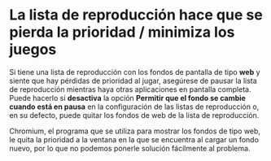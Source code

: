 # La lista de reproducción hace que se pierda la prioridad / minimiza los juegos

Si tiene una lista de reproducción con los fondos de pantalla de tipo **web** y siente que hay pérdidas de prioridad al jugar, asegúrese de pausar la lista de reproducción mientras haya otras aplicaciones en pantalla completa. Puede hacerlo si **desactiva** la opción **Permitir que el fondo se cambie cuando está en pausa** en la configuración de las listas de reproducción o, en su defecto, puede quitar los fondos de web de la lista de reproducción.

Chromium, el programa que se utiliza para mostrar los fondos de tipo web, le quita la prioridad a la ventana en la que se encuentra al cargar un fondo nuevo, por lo que no podemos ponerle solución fácilmente al problema.
